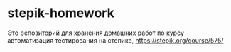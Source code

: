 # stepik-homework
Это репозиторий для хранения домашних работ по курсу автоматизация тестирования на степике, https://stepik.org/course/575/